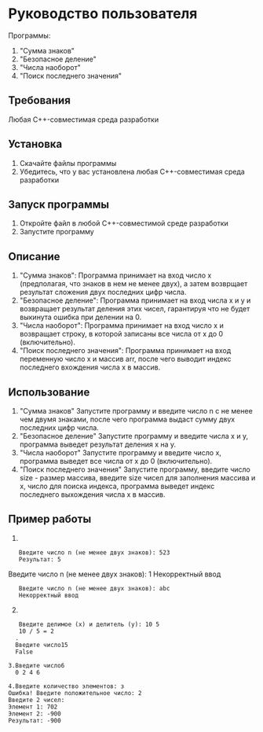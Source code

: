 # Руководство пользователя 
Программы:
1. "Сумма знаков"
2. "Безопасное деление"
3. "Числа наоборот"
4. "Поиск последнего значения"
## Требования
Любая С++-совместимая среда разработки
## Установка 
1. Скачайте файлы программы
2. Убедитесь, что у вас установлена любая С++-совместимая среда разработки
## Запуск программы
1. Откройте файл в любой С++-совместимой среде разработки
2. Запустите программу
## Описание
1. "Сумма знаков": Программа принимает на вход число x (предполагая, что знаков в нем не менее двух), а затем возврщает результат сложения двух последних цифр числа.
2. "Безопасное деление": Программа принимает на вход числа x и y и возвращает результат деления этих чисел, гарантируя что не будет выкинута ошибка при делении на 0.
3. "Числа наоборот": Программа принимает на вход число x и возвращает строку, в которой записаны все числа от x до 0 (включительно).
4. "Поиск последнего значения": Программа принимает на вход переменную число x и массив arr, после чего выводит индекс последнего вхождения числа x в массив.
## Использование
1. "Сумма знаков"
Запустите программу и введите число n с не менее чем двумя знаками, после чего программа выдаст сумму двух последних цифр числа.
2. "Безопасное деление"
Запустите программу и введите числа x и y, программа выведет результат деления x на y.
3. "Числа наоборот"
Запустите программу и введите число x, программа выведет все числа от x до 0 (включительно).
4. "Поиск последнего значения"
Запустите программу, введите число size - размер массива, введите size чисел для заполнения массива и x, число для поиска индекса, программа выведет индекс последнего выхождения числа x в массив.
## Пример работы
1.
```
   Введите число n (не менее двух знаков): 523
   Результат: 5
```
   Введите число n (не менее двух знаков): 1
   Некорректный ввод
```
   Введите число n (не менее двух знаков): abc
   Некорректный ввод
```
2.
```
   Введите делимое (x) и делитель (y): 10 5
   10 / 5 = 2
  .
  Введите число15
  False
```
```
3.Введите число6
  0 2 4 6
```
```
4.Введите количество элементов: з
Ошибка! Введите положительное число: 2
Введите 2 чисел:
Элемент 1: 702
Элемент 2: -900
Результат: -900
```
